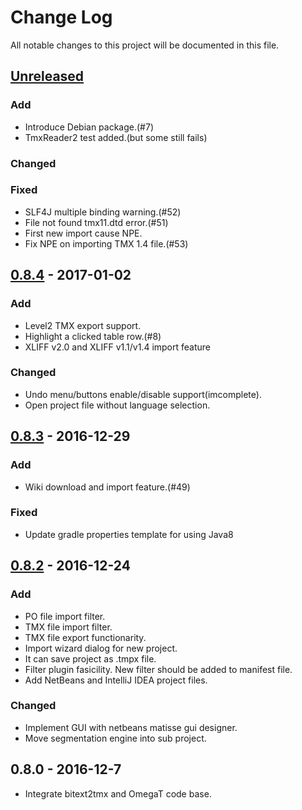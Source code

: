 # Change Log
All notable changes to this project will be documented in this file.

## [Unreleased]
### Add
- Introduce Debian package.(#7)
- TmxReader2 test added.(but some still fails)

### Changed

### Fixed
- SLF4J multiple binding warning.(#52)
- File not found tmx11.dtd error.(#51)
- First new import cause NPE.
- Fix NPE on importing TMX 1.4 file.(#53)


## [0.8.4] - 2017-01-02
### Add
- Level2 TMX export support.
- Highlight a clicked table row.(#8)
- XLIFF v2.0 and XLIFF v1.1/v1.4 import feature

### Changed
- Undo menu/buttons enable/disable support(imcomplete).
- Open project file without language selection.


## [0.8.3] - 2016-12-29
### Add
- Wiki download and import feature.(#49)

### Fixed
- Update gradle properties template for using Java8


## [0.8.2] - 2016-12-24
### Add
- PO file import filter.
- TMX file import filter.
- TMX file export functionarity.
- Import wizard dialog for new project.
- It can save project as .tmpx file.
- Filter plugin fasicility.
  New filter should be added to manifest file.
- Add NetBeans and IntelliJ IDEA project files.

### Changed
- Implement GUI with netbeans matisse gui designer.
- Move segmentation engine into sub project.

## 0.8.0 - 2016-12-7
- Integrate bitext2tmx and OmegaT code base.

[Unreleased]: https://github.com/miurahr/tmpotter/compare/v0.8.4...HEAD
[0.8.4]: https://github.com/miurahr/tmpotter/compare/v0.8.3...v0.8.4
[0.8.3]: https://github.com/miurahr/tmpotter/compare/v0.8.2...v0.8.3
[0.8.2]: https://github.com/miurahr/tmpotter/compare/v0.8.0...v0.8.2
